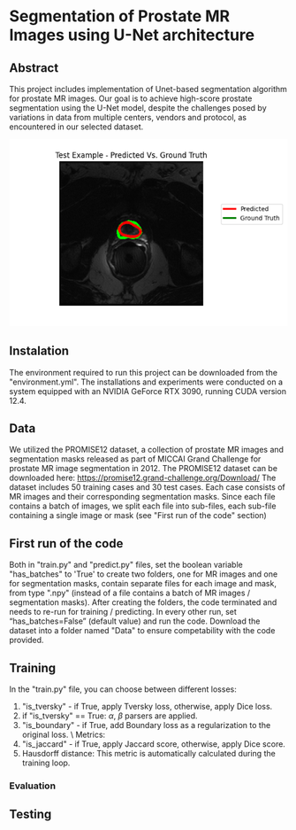 # Segmentation of Prostate MR Images using U-Net architecture
## Abstract
This project includes implementation of Unet-based segmentation algorithm for prostate MR images.
Our goal is to achieve high-score prostate segmentation using the U-Net model,
despite the challenges posed by variations in data from multiple centers, vendors and protocol,
as encountered in our selected dataset.

![Project Logo](example_predict_mask.png)
## Instalation
The environment required to run this project can be downloaded from the "environment.yml".
The installations and experiments were conducted on a system equipped with an NVIDIA GeForce RTX 3090, running CUDA version 12.4.
## Data
We utilized the PROMISE12 dataset, a collection of prostate MR images and segmentation 
masks released as part of MICCAI Grand Challenge for prostate MR image segmentation 
in 2012. The PROMISE12 dataset can be downloaded here: https://promise12.grand-challenge.org/Download/
The dataset includes 50 training cases and 30 test cases. Each case consists of MR images
and their corresponding segmentation masks. Since each file contains a batch of images, we split each file into sub-files, each sub-file
containing a single image or mask (see "First run of the code" section)
## First run of the code
Both in "train.py" and "predict.py" files, set the boolean variable "has_batches" to 'True' 
to create two folders, one for MR images and one for segmentation masks, contain 
separate files for each image and mask, from type ".npy" (instead of a file contains a batch 
of MR images / segmentation masks). After creating the folders, the code terminated and 
needs to re-run for training / predicting.
In every other run, set “has_batches=False” (default value) and run the code.
Download the dataset into a folder named "Data" to ensure competability with the code provided.
## Training
In the "train.py" file, you can choose between different losses:
1. "is_tversky" - if True, apply Tversky loss, otherwise, apply Dice loss.
2. if "is_tversky" == True: $\alpha$, $\beta$ parsers are applied.
3. "is_boundary" - if True, add Boundary loss as a regularization to the original loss. \\
Metrics:
1. "is_jaccard" - if True, apply Jaccard score, otherwise, apply Dice score.
2. Hausdorff distance: This metric is automatically calculated during the training loop.
### Evaluation
## Testing

